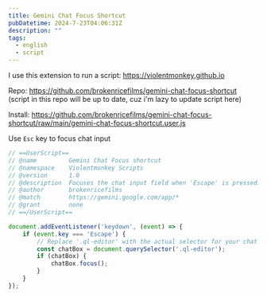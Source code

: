 ```yaml
---
title: Gemini Chat Focus Shortcut
pubDatetime: 2024-7-23T04:06:31Z
description: ""
tags:
  - english
  - script
---
```


I use this extension to run a script: https://violentmonkey.github.io 

Repo: https://github.com/brokenricefilms/gemini-chat-focus-shortcut (script in this repo will be up to date, cuz i'm lazy to update script here)

Install: https://github.com/brokenricefilms/gemini-chat-focus-shortcut/raw/main/gemini-chat-focus-shortcut.user.js

Use `Esc` key to focus chat input

```js
// ==UserScript==
// @name         Gemini Chat Focus shortcut
// @namespace    Violentmonkey Scripts
// @version      1.0
// @description  Focuses the chat input field when 'Escape' is pressed.
// @author       brokenricefilms
// @match        https://gemini.google.com/app/*
// @grant        none
// ==/UserScript==

document.addEventListener('keydown', (event) => {
    if (event.key === 'Escape') {
        // Replace '.ql-editor' with the actual selector for your chat box (.ql-editor work for me, but idk it work for you)
        const chatBox = document.querySelector('.ql-editor');
        if (chatBox) {
            chatBox.focus();
        }
    }
});
```

